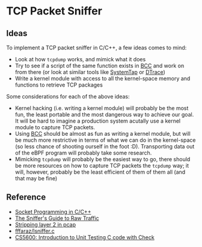 # TCP Packet Sniffer

## Ideas

To implement a TCP packet sniffer in C/C++, a few ideas comes to mind:
* Look at how `tcpdump` works, and mimick what it does
* Try to see if a script of the same function exists in [BCC](https://github.com/iovisor/bcc) and work on from there (or look at similar tools like [SystemTap](https://sourceware.org/systemtap/) or [DTrace](http://dtrace.org/blogs/about/))
* Write a kernel module with access to all the kernel-space memory and functions to retrieve TCP packages 

Some considerations for each of the above ideas:
* Kernel hacking (i.e. writing a kernel module) will probably be the most fun, the least portable and the most dangerous way to achieve our goal. It will be hard to imagine a production system acutally use a kernel module to capture TCP packets.
* Using [BCC](https://github.com/iovisor/bcc) should be almost as fun as writing a kernel module, but will be much more restrictive in terms of what we can do in the kernel-space (so less chance of shooting ourself in the foot :D). Transporting data out of the eBPF program will probably take some research.
* Mimicking `tcpdump` will probably be the easiest way to go, there should be more resources on how to capture TCP packets the `tcpdump` way; it will, however, probably be the least efficient of them of them all (and that may be fine)


## Reference

* [Socket Programming in C/C++](https://www.geeksforgeeks.org/socket-programming-cc/)
* [The Sniffer's Guide to Raw Traffic](http://yuba.stanford.edu/~casado/pcap/section1.html)
* [Stripping layer 2 in pcap](https://idea.popcount.org/2013-01-29-stripping-layer-2-in-pcap/)
* [fffaraz/lsniffer.c](https://gist.github.com/fffaraz/7f9971463558e9ea9545)
* [CS5600: Introduction to Unit Testing C code with Check](http://www.ccs.neu.edu/home/skotthe/classes/cs5600/fall/2015/labs/intro-check.html)

